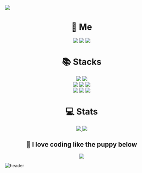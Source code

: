 <img src="https://capsule-render.vercel.app/api?type=waving&color=gradient&customColorList=10&height=250&section=header&text=SeungJin%20Kim&fontSize=90&animation=fadeIn" />

<div align=center><h1>👤 Me </h1></div>
<div align=center>
  <a href="mailto:ohksj77@gmail.com"><img src="https://img.shields.io/badge/Gmail-d14836?style=flat-square&logo=Gmail&logoColor=white&link=mailto:ohksj77@gmail.com"></a>
  <a href="mailto:ohksj77@naver.com"><img src="https://img.shields.io/badge/Naver-03C75A?style=flat-square&logo=Naver&logoColor=white&link=mailto=ohksj77@naver.com"></a>
  <a href="https://study-ksj.notion.site/32516b6dc86f406e8eb7a0265c474a2a"><img src="https://img.shields.io/badge/Notion-000000?style=flat-square&logo=Notion&logoColor=white&link=https://study-ksj.notion.site/32516b6dc86f406e8eb7a0265c474a2a"></a>
</div>
<div align=center><h1>📚 Stacks </h1></div>

<div align=center> 
  <img src="https://img.shields.io/badge/java-007396?style=for-the-badge&logo=OpenJDK&logoColor=white"> 
  <img src="https://img.shields.io/badge/springboot-6DB33F?style=for-the-badge&logo=springboot&logoColor=white"> 
  <br>
  <img src="https://img.shields.io/badge/docker-%230db7ed.svg?style=for-the-badge&logo=docker&logoColor=white"> 
  <img src="https://img.shields.io/badge/nginx-%23009639.svg?style=for-the-badge&logo=nginx&logoColor=white"> 
  <img src="https://img.shields.io/badge/AWS-%23FF9900.svg?style=for-the-badge&logo=amazon-aws&logoColor=white"> 
  <br>
  <img src="https://img.shields.io/badge/grafana-%23F46800.svg?style=for-the-badge&logo=grafana&logoColor=white">
  <img src="https://img.shields.io/badge/Prometheus-E6522C?style=for-the-badge&logo=Prometheus&logoColor=white"> 
  <img src="https://img.shields.io/badge/Rabbitmq-FF6600?style=for-the-badge&logo=rabbitmq&logoColor=white"> 
  <br>
</div>

<div align=center><h1>💻 Stats </h1></div>

<div align=center>
  <a href=https://solved.ac/profile/ohksj77>
    <img src="http://mazassumnida.wtf/api/v2/generate_badge?boj=ohksj77">
  </a>
  <img src="https://github-readme-stats.vercel.app/api?username=ohksj77&bg_color=30,e96443,904e95&title_color=fff&text_color=fff">
</div>

<div align=center><h2>🐶 I love coding like the puppy below </h2></div>
 <div align=center>
  <img src="https://user-images.githubusercontent.com/89020004/200587568-e2a1b0a2-0f66-4fcd-ba54-6b43e9e4ce36.gif">
 </div>
 
![header](https://capsule-render.vercel.app/api?type=waving&color=gradient&customColorList=10&height=150&section=footer)
